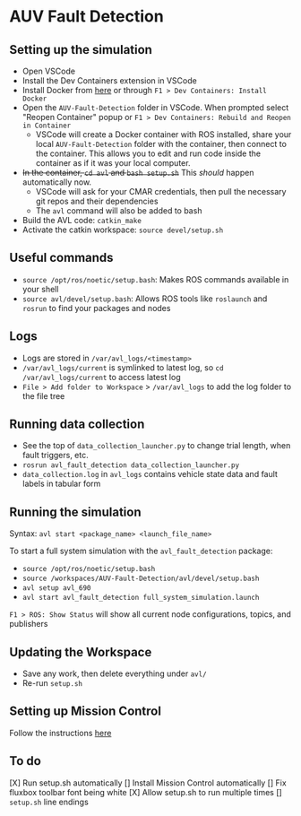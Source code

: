 # AUV Fault Detection

## Setting up the simulation
- Open VSCode
- Install the Dev Containers extension in VSCode
- Install Docker from [here](https://docs.docker.com/get-docker/) or through `F1 > Dev Containers: Install Docker`
- Open the `AUV-Fault-Detection` folder in VSCode. When prompted select "Reopen Container" popup or `F1 > Dev Containers: Rebuild and Reopen in Container`
    - VSCode will create a Docker container with ROS installed, share your local `AUV-Fault-Detection` folder with the container, then connect to the container. This allows you to edit and run code inside the container as if it was your local computer.
- ~~In the container, `cd avl` and `bash setup.sh`~~ This *should* happen automatically now.
    - VSCode will ask for your CMAR credentials, then pull the necessary git repos and their dependencies
    - The `avl` command will also be added to bash
- Build the AVL code: `catkin_make`
- Activate the catkin workspace: `source devel/setup.sh`

## Useful commands
- `source /opt/ros/noetic/setup.bash`: Makes ROS commands available in your shell
- `source avl/devel/setup.bash`: Allows ROS tools like `roslaunch` and `rosrun` to find your packages and nodes

## Logs
- Logs are stored in `/var/avl_logs/<timestamp>`
- `/var/avl_logs/current` is symlinked to latest log, so `cd /var/avl_logs/current` to access latest log
- `File > Add folder to Workspace` > `/var/avl_logs` to add the log folder to the file tree

## Running data collection
- See the top of `data_collection_launcher.py` to change trial length, when fault triggers, etc.
- `rosrun avl_fault_detection data_collection_launcher.py`
- `data_collection.log` in `avl_logs` contains vehicle state data and fault labels in tabular form

## Running the simulation
Syntax: `avl start <package_name> <launch_file_name>`

To start a full system simulation with the `avl_fault_detection` package:
- `source /opt/ros/noetic/setup.bash`
- `source /workspaces/AUV-Fault-Detection/avl/devel/setup.bash`
- `avl setup avl_690`
- `avl start avl_fault_detection full_system_simulation.launch`

`F1 > ROS: Show Status` will show all current node configurations, topics, and publishers

## Updating the Workspace
- Save any work, then delete everything under `avl/`
- Re-run `setup.sh`

## Setting up Mission Control
Follow the instructions [here](https://cmar.ece.vt.edu/avl/user-interface/avl_mission_control)


## To do
[X] Run setup.sh automatically
[] Install Mission Control automatically
[] Fix fluxbox toolbar font being white
[X] Allow setup.sh to run multiple times
[] `setup.sh` line endings